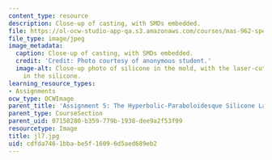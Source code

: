```yaml
---
content_type: resource
description: Close-up of casting, with SMDs embedded.
file: https://ol-ocw-studio-app-qa.s3.amazonaws.com/courses/mas-962-special-topics-new-textiles-spring-2010/cdfda7461bbabe5f16096d5aed689eb2_jl7.jpg
file_type: image/jpeg
image_metadata:
  caption: Close-up of casting, with SMDs embedded.
  credit: 'Credit: Photo courtesy of anonymous student.'
  image-alt: Close-up photo of silicone in the mold, with the laser-cut fabric embedded
    in the silicone.
learning_resource_types:
- Assignments
ocw_type: OCWImage
parent_title: 'Assignment 5: The Hyperbolic-Paraboloidesque Silicone Lamp'
parent_type: CourseSection
parent_uid: 07150280-b359-779b-1938-dee9a2f53f99
resourcetype: Image
title: jl7.jpg
uid: cdfda746-1bba-be5f-1609-6d5aed689eb2
---
```

